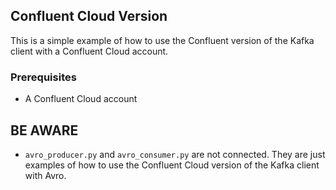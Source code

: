 ## Confluent Cloud Version
This is a simple example of how to use the Confluent version of the Kafka client with a Confluent Cloud account.

### Prerequisites
* A Confluent Cloud account

## BE AWARE
- `avro_producer.py` and `avro_consumer.py` are not connected. They are just examples of how to use the Confluent Cloud version of the Kafka client with Avro.